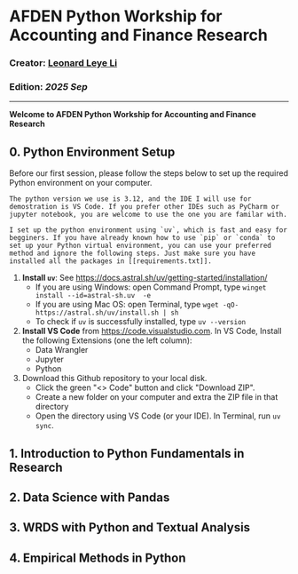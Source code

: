 # AFDEN Python Workship for Accounting and Finance Research
### Creator: <a href="https://www.unsw.edu.au/staff/leonard-leye-li" target="_blank">Leonard Leye Li</a> 
### Edition: *2025 Sep* 
---

**Welcome to AFDEN Python Workship for Accounting and Finance Research**

## 0. Python Environment Setup

Before our first session, please follow the steps below to set up the required Python environment on your computer.

    The python version we use is 3.12, and the IDE I will use for demostration is VS Code. If you prefer other IDEs such as PyCharm or jupyter notebook, you are welcome to use the one you are familar with.

    I set up the python environment using `uv`, which is fast and easy for begginers. If you have already known how to use `pip` or `conda` to set up your Python virtual environment, you can use your preferred method and ignore the following steps. Just make sure you have installed all the packages in [[requirements.txt]].

1. **Install `uv`**: See https://docs.astral.sh/uv/getting-started/installation/
    - If you are using Windows: open Command Prompt, type `winget install --id=astral-sh.uv  -e`
    - If you are using Mac OS: open Terminal, type `wget -qO- https://astral.sh/uv/install.sh | sh`
    - To check if `uv` is successfully installed, type `uv --version`
2. **Install VS Code** from https://code.visualstudio.com. In VS Code, Install the following Extensions (one the left column):
   - Data Wrangler
   - Jupyter
   - Python
3. Download this Github repository to your local disk.   
   - Click the  green "<> Code" button and click "Download ZIP".
   - Create a new folder on your computer and extra the ZIP file in that directory
   - Open the directory using VS Code (or your IDE). In Terminal, run `uv sync`.

## 1. Introduction to Python Fundamentals in Research


## 2. Data Science with Pandas

## 3. WRDS with Python and Textual Analysis

## 4. Empirical Methods in Python
